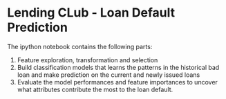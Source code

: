 # Lending CLub - Loan Default Prediction

The ipython notebook contains the following parts:
 1. Feature exploration, transformation and selection
 2. Build classification models that learns the patterns in the historical bad loan and make prediction on the current and newly issued loans
 3. Evaluate the model performances and feature importances to uncover what attributes contribute the most to the loan default.
